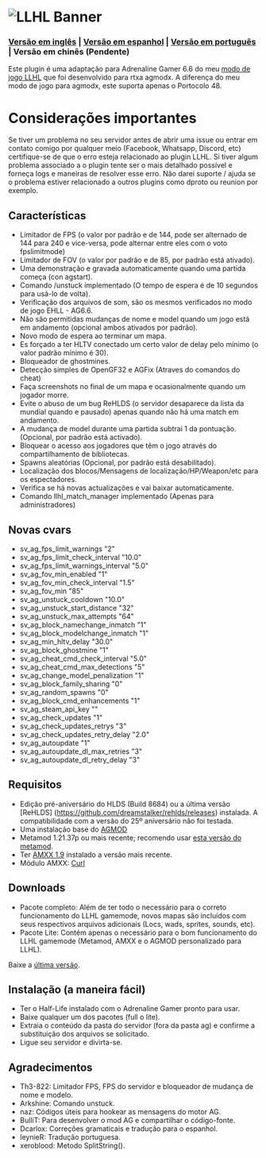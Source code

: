 # ![LLHL Banner](https://raw.githubusercontent.com/FlyingCat-X/llhl/master/LLHL_logo.png)
### [Versão em inglês](https://github.com/FlyingCat-X/llhl/blob/master/README.md) | [Versão em espanhol](https://github.com/FlyingCat-X/llhl/blob/master/README_ES.md) | [Versão em português](https://github.com/FlyingCat-X/llhl/blob/master/README_PT.md) | Versão em chinês (Pendente)
Este plugin é uma adaptação para Adrenaline Gamer 6.6 do meu [modo de jogo LLHL](https://github.com/rtxa/agmodx/blob/master/valve/addons/amxmodx/scripting/agmodx_llhl.sma) que foi desenvolvido para rtxa agmodx. A diferença do meu modo de jogo para agmodx, este suporta apenas o Portocolo 48.

# Considerações importantes
Se tiver um problema no seu servidor antes de abrir uma issue ou entrar em contato comigo por qualquer meio (Facebook, Whatsapp, Discord, etc) certifique-se de que o erro esteja relacionado ao plugin LLHL. Si tiver algum problema associado a o plugin tente ser o mais detalhado possível e forneça logs e maneiras de resolver esse erro. Não darei suporte / ajuda se o problema estiver relacionado a outros plugins como dproto ou reunion por exemplo.

## Características
- Limitador de FPS (o valor por padrão e de 144, pode ser alternado de 144 para 240 e vice-versa, pode alternar entre eles com o voto fpslimitmode)
- Limitador de FOV (o valor por padrão e de 85, por padrão está ativado).
- Uma demonstração e gravada automaticamente quando uma partida começa (con agstart).
- Comando /unstuck implementado (O tempo de espera é de 10 segundos para usá-lo de volta).
- Verificação dos arquivos de som, são os mesmos verificados no modo de jogo EHLL - AG6.6.
- Não são permitidas mudanças de nome e model quando um jogo está em andamento (opcional ambos ativados por padrão).
- Novo modo de espera ao terminar um mapa.
- Es forçado a ter HLTV conectado um certo valor de delay pelo mínimo (o valor padrão mínimo é 30).
- Bloqueador de ghostmines.
- Detecção simples de OpenGF32 e AGFix (Atraves do comandos do cheat)
- Faça screenshots no final de um mapa e ocasionalmente quando um jogador morre.
- Evite o abuso de um bug ReHLDS (o servidor desaparece da lista da mundial quando e pausado)  apenas quando não há uma match em andamento.
- A mudança de model durante uma partida subtrai 1 da pontuação. (Opcional, por padrão está activado).
- Bloquear o acesso aos jogadores que têm o jogo através do compartilhamento de bibliotecas.
- Spawns aleatórias (Opcional, por padrão está desabilitado).
- Localização dos blocos/Mensagens de localização/HP/Weapon/etc para os espectadores.
- Verifica se há novas actualizações e vai baixar automaticamente.
- Comando llhl_match_manager implementado (Apenas para administradores)

## Novas cvars
- sv_ag_fps_limit_warnings "2"
- sv_ag_fps_limit_check_interval "10.0"
- sv_ag_fps_limit_warnings_interval "5.0"
- sv_ag_fov_min_enabled "1"
- sv_ag_fov_min_check_interval "1.5"
- sv_ag_fov_min "85"
- sv_ag_unstuck_cooldown "10.0"
- sv_ag_unstuck_start_distance "32"
- sv_ag_unstuck_max_attempts "64"
- sv_ag_block_namechange_inmatch "1"
- sv_ag_block_modelchange_inmatch "1"
- sv_ag_min_hltv_delay "30.0"
- sv_ag_block_ghostmine "1"
- sv_ag_cheat_cmd_check_interval "5.0"
- sv_ag_cheat_cmd_max_detections "5"
- sv_ag_change_model_penalization "1"
- sv_ag_block_family_sharing "0"
- sv_ag_random_spawns "0"
- sv_ag_block_cmd_enhancements "1"
- sv_ag_steam_api_key ""
- sv_ag_check_updates "1"
- sv_ag_check_updates_retrys "3"
- sv_ag_check_updates_retry_delay "2.0"
- sv_ag_autoupdate "1"
- sv_ag_autoupdate_dl_max_retries "3"
- sv_ag_autoupdate_dl_retry_delay "3"

## Requisitos
- Edição pré-aniversário do HLDS (Build 8684) ou a última versão [ReHLDS] (https://github.com/dreamstalker/rehlds/releases) instalada. A compatibilidade com a versão do 25º aniversário não foi testada.
- Uma instalação base do [AGMOD](https://openag.pro/latest/ag.7z)
- Metamod 1.21.37p ou mais recente; recomendo usar [esta versão do metamod](https://github.com/theAsmodai/metamod-r/releases/tag/1.3.0.149).
- Ter [AMXX 1.9](https://www.amxmodx.org/downloads-new.php) instalado a versão mais recente.
- Módulo AMXX: [Curl](https://forums.alliedmods.net/showthread.php?t=285656)

## Downloads
- Pacote completo: Além de ter todo o necessário para o correto funcionamento do LLHL gamemode, novos mapas são incluídos com seus respectivos arquivos adicionais (Locs, wads, sprites, sounds, etc).
- Pacote Lite: Contém apenas o necessário para o bom funcionamento do LLHL gamemode (Metamod, AMXX e o AGMOD personalizado para LLHL).

Baixe a [última versão](https://github.com/FlyingCat-X/llhl/releases/).

## Instalação (a maneira fácil)
- Ter o Half-Life instalado com o Adrenaline Gamer pronto para usar.
- Baixe qualquer um dos pacotes  (full o lite).
- Extraia o conteúdo da pasta do servidor (fora da pasta ag) e confirme a substituição dos arquivos se solicitado.
- Ligue seu servidor e divirta-se.

## Agradecimentos
- Th3-822: Limitador FPS, FPS do servidor e bloqueador de mudança de nome e modelo.
- Arkshine: Comando unstuck.
- naz: Códigos úteis para hookear as mensagens do motor AG.
- BulliT: Para desenvolver o mod AG e compartilhar o código-fonte.
- Dcarlox: Correções gramaticais e tradução para o espanhol.
- leynieR: Tradução portuguesa.
- xeroblood: Metodo SplitString().
